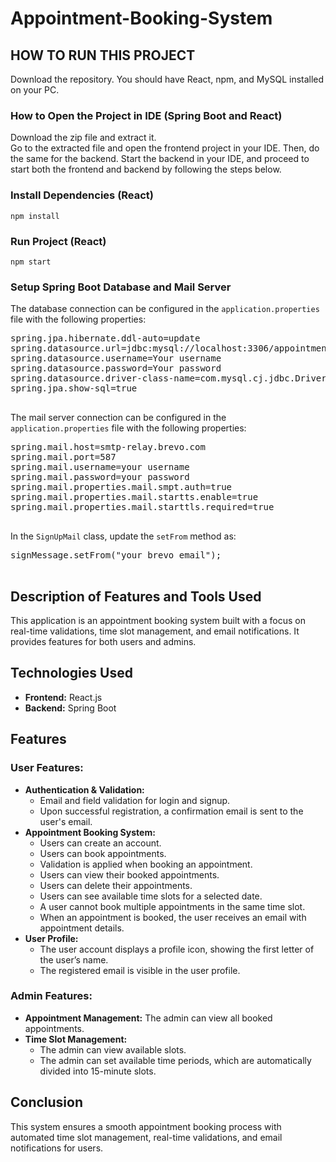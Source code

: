 # Appointment-Booking-System

<h2>HOW TO RUN THIS PROJECT</h2>
  <p>Download the repository. You should have React, npm, and MySQL installed on your PC.</p>

  <h3>How to Open the Project in IDE (Spring Boot and React)</h3>
  <p>Download the zip file and extract it.<br> 
  Go to the extracted file and open the frontend project in your IDE. Then, do the same for the backend. Start the backend in your IDE, and proceed to start both the frontend and backend by following the steps below.</p>
  
  <h3>Install Dependencies (React)</h3>
  <p><code>npm install</code></p>
  
  <h3>Run Project (React)</h3>
  <p><code>npm start</code></p>
  
  <h3>Setup Spring Boot Database and Mail Server</h3>
  <p>The database connection can be configured in the <code>application.properties</code> file with the following properties:</p>
  <pre>
spring.jpa.hibernate.ddl-auto=update
spring.datasource.url=jdbc:mysql://localhost:3306/appointment_booking?createDatabaseIfNotExist=true
spring.datasource.username=Your username
spring.datasource.password=Your password
spring.datasource.driver-class-name=com.mysql.cj.jdbc.Driver
spring.jpa.show-sql=true
  </pre>
  
  <p>The mail server connection can be configured in the <code>application.properties</code> file with the following properties:</p>
  <pre>
spring.mail.host=smtp-relay.brevo.com
spring.mail.port=587
spring.mail.username=your username
spring.mail.password=your password
spring.mail.properties.mail.smpt.auth=true
spring.mail.properties.mail.startts.enable=true
spring.mail.properties.mail.starttls.required=true
  </pre>
  
  <p>In the <code>SignUpMail</code> class, update the <code>setFrom</code> method as:</p>
  <pre>
signMessage.setFrom("your brevo email");
  </pre>

  <h2>Description of Features and Tools Used</h2>
  <p>This application is an appointment booking system built with a focus on real-time validations, time slot management, and email notifications. It provides features for both users and admins.</p>

  <h2>Technologies Used</h2>
  <ul>
    <li><strong>Frontend:</strong> React.js</li>
    <li><strong>Backend:</strong> Spring Boot</li>
  </ul>

  <h2>Features</h2>
  
  <h3>User Features:</h3>
  <ul>
    <li><strong>Authentication & Validation:</strong>
      <ul>
        <li>Email and field validation for login and signup.</li>
        <li>Upon successful registration, a confirmation email is sent to the user's email.</li>
      </ul>
    </li>
    <li><strong>Appointment Booking System:</strong>
      <ul>
        <li>Users can create an account.</li>
        <li>Users can book appointments.</li>
        <li>Validation is applied when booking an appointment.</li>
        <li>Users can view their booked appointments.</li>
        <li>Users can delete their appointments.</li>
        <li>Users can see available time slots for a selected date.</li>
        <li>A user cannot book multiple appointments in the same time slot.</li>
        <li>When an appointment is booked, the user receives an email with appointment details.</li>
      </ul>
    </li>
    <li><strong>User Profile:</strong>
      <ul>
        <li>The user account displays a profile icon, showing the first letter of the user’s name.</li>
        <li>The registered email is visible in the user profile.</li>
      </ul>
    </li>
  </ul>
  
  <h3>Admin Features:</h3>
  <ul>
    <li><strong>Appointment Management:</strong> The admin can view all booked appointments.</li>
    <li><strong>Time Slot Management:</strong>
      <ul>
        <li>The admin can view available slots.</li>
        <li>The admin can set available time periods, which are automatically divided into 15-minute slots.</li>
      </ul>
    </li>
  </ul>
  
  <h2>Conclusion</h2>
  <p>This system ensures a smooth appointment booking process with automated time slot management, real-time validations, and email notifications for users.</p>
